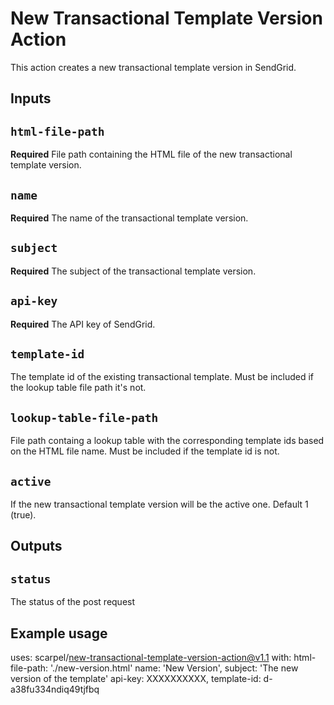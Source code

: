 # New Transactional Template Version Action

This action creates a new transactional template version in SendGrid.

## Inputs

## `html-file-path`

**Required** File path containing the HTML file of the new transactional template version.

## `name`

**Required** The name of the transactional template version.

## `subject`

**Required** The subject of the transactional template version.

## `api-key`

**Required** The API key of SendGrid.

## `template-id`

The template id of the existing transactional template. Must be included if the lookup table file path it's not.

## `lookup-table-file-path`

File path containg a lookup table with the corresponding template ids based on the HTML file name. Must be included if the template id is not.

## `active`

If the new transactional template version will be the active one. Default 1 (true).

## Outputs

## `status`

The status of the post request

## Example usage

uses: scarpel/new-transactional-template-version-action@v1.1
with:
html-file-path: './new-version.html'
name: 'New Version',
subject: 'The new version of the template'
api-key: XXXXXXXXXX,
template-id: d-a38fu334ndiq49tjfbq
